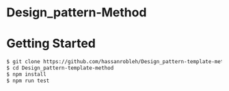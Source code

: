 # Design_pattern-Method



# Getting Started
```bash
$ git clone https://github.com/hassanrobleh/Design_pattern-template-method.git
$ cd Design_pattern-template-method
$ npm install
$ npm run test

